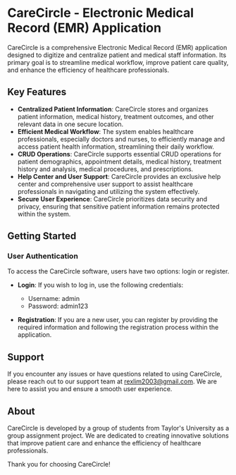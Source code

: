 # CareCircle - Electronic Medical Record (EMR) Application

CareCircle is a comprehensive Electronic Medical Record (EMR) application designed to digitize and centralize patient and medical staff information. Its primary goal is to streamline medical workflow, improve patient care quality, and enhance the efficiency of healthcare professionals.

## Key Features

- **Centralized Patient Information**: CareCircle stores and organizes patient information, medical history, treatment outcomes, and other relevant data in one secure location.
- **Efficient Medical Workflow**: The system enables healthcare professionals, especially doctors and nurses, to efficiently manage and access patient health information, streamlining their daily workflow.
- **CRUD Operations**: CareCircle supports essential CRUD operations for patient demographics, appointment details, medical history, treatment history and analysis, medical procedures, and prescriptions.
- **Help Center and User Support**: CareCircle provides an exclusive help center and comprehensive user support to assist healthcare professionals in navigating and utilizing the system effectively.
- **Secure User Experience**: CareCircle prioritizes data security and privacy, ensuring that sensitive patient information remains protected within the system.

## Getting Started

### User Authentication

To access the CareCircle software, users have two options: login or register. 

- **Login**: If you wish to log in, use the following credentials:
  - Username: admin
  - Password: admin123

- **Registration**: If you are a new user, you can register by providing the required information and following the registration process within the application.



## Support

If you encounter any issues or have questions related to using CareCircle, please reach out to our support team at rexlim2003@gmail.com. We are here to assist you and ensure a smooth user experience.


## About

CareCircle is developed by a group of students from Taylor's University as a group assignment project. We are dedicated to creating innovative solutions that improve patient care and enhance the efficiency of healthcare professionals.

Thank you for choosing CareCircle!
